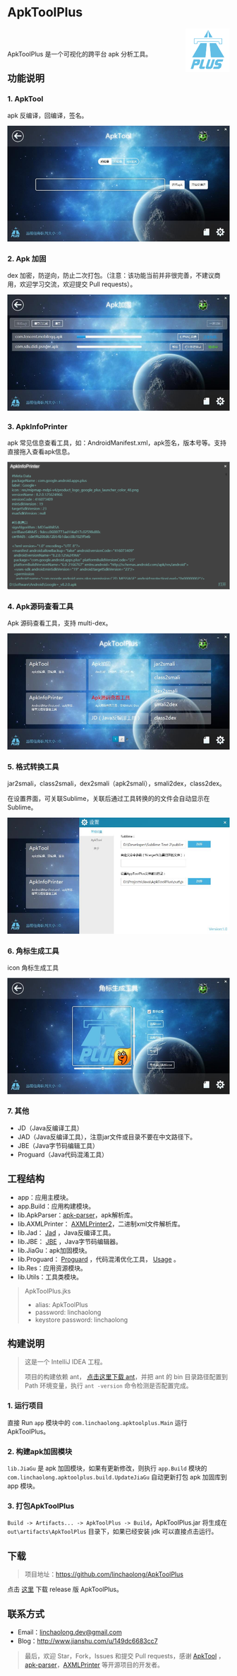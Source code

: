 
# ApkToolPlus

<a href="https://github.com/linchaolong/ApkToolPlus">
    <img src="doc/logo.png" alt="ApkToolPlus" title="ApkToolPlus" align="right" />
</a>
<br/><br/>

ApkToolPlus 是一个可视化的跨平台 apk 分析工具。

## 功能说明

### 1. ApkTool 

apk 反编译，回编译，签名。

![apktool](doc/apktool.jpg)

### 2. Apk 加固

dex 加密，防逆向，防止二次打包。（注意：该功能当前并非很完善，不建议商用，欢迎学习交流，欢迎提交 Pull requests）。

![apktool](doc/jiagu.jpg)

### 3. ApkInfoPrinter

apk 常见信息查看工具，如：AndroidManifest.xml，apk签名，版本号等。支持直接拖入查看apk信息。

![apktool](doc/apkinfoprinter.png)

### 4. Apk源码查看工具 

Apk 源码查看工具，支持 multi-dex。

![apktool](doc/jd.jpg)

### 5. 格式转换工具

jar2smali，class2smali，dex2smali（apk2smali），smali2dex，class2dex。

在设置界面，可关联Sublime，关联后通过工具转换的的文件会自动显示在Sublime。

![apktool](doc/settings.jpg)

### 6. 角标生成工具

icon 角标生成工具

![apktool](doc/icon_tool.jpg)

### 7. 其他

- JD（Java反编译工具）
- JAD（Java反编译工具），注意jar文件或目录不要在中文路径下。
- JBE（Java字节码编辑工具）
- Proguard（Java代码混淆工具）

## 工程结构

- app：应用主模块。
- app.Build：应用构建模块。
- lib.ApkParser：[apk-parser](https://github.com/clearthesky/apk-parser)，apk解析库。
- lib.AXMLPrinter： [AXMLPrinter2](https://code.google.com/archive/p/android4me/downloads)，二进制xml文件解析库。
- lib.Jad： [Jad](https://varaneckas.com/jad/) ，Java反编译工具。
- lib.JBE： [JBE](http://cs.ioc.ee/~ando/jbe/) ，Java字节码编辑器。
- lib.JiaGu：apk加固模块。
- lib.Proguard： [Proguard](https://sourceforge.net/projects/proguard/files/) ，代码混淆优化工具， [Usage](https://www.guardsquare.com/en/proguard/manual/usage) 。
- lib.Res：应用资源模块。
- lib.Utils：工具类模块。

> ApkToolPlus.jks
> - alias: ApkToolPlus
> - password: linchaolong
> - keystore password: linchaolong

## 构建说明

> 这是一个 IntelliJ IDEA 工程。
>
> 项目的构建依赖 ant， [点击这里下载 ant](https://ant.apache.org/bindownload.cgi)，并把 ant 的 bin 目录路径配置到 Path 环境变量，执行 `ant -version` 命令检测是否配置完成。

### 1. 运行项目

直接 Run `app` 模块中的 `com.linchaolong.apktoolplus.Main` 运行 ApkToolPlus。

### 2. 构建apk加固模块
  
`lib.JiaGu` 是 apk 加固模块，如果有更新修改，则执行 `app.Build` 模块的 `com.linchaolong.apktoolplus.build.UpdateJiaGu` 自动更新打包 apk 加固库到 app 模块。

### 3. 打包ApkToolPlus

`Build -> Artifacts... -> ApkToolPlus -> Build`，ApkToolPlus.jar 将生成在 `out\artifacts\ApkToolPlus` 目录下，如果已经安装 jdk 可以直接点击运行。

## 下载

> 项目地址：https://github.com/linchaolong/ApkToolPlus

点击 [这里](release) 下载 release 版 ApkToolPlus。

## 联系方式

- Email：linchaolong.dev@gmail.com
- Blog：http://www.jianshu.com/u/149dc6683cc7

> 最后，欢迎 Star，Fork，Issues 和提交 Pull requests，感谢 [ApkTool](https://github.com/iBotPeaches/Apktool) ，[apk-parser](https://github.com/clearthesky/apk-parser)，[AXMLPrinter](https://code.google.com/archive/p/android4me/downloads) 等开源项目的开发者。

